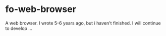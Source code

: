 # fo-web-browser
A web browser. I wrote 5-6 years ago, but i haven't finished. I will continue to develop ...
